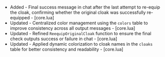 - Added - Final success message in chat after the last attempt to re-equip the cloak, confirming whether the original cloak was successfully re-equipped - [core.lua]
- Updated - Centralized color management using the `colors` table to improve consistency across all output messages - [core.lua]
- Updated - Refined `ReequipOriginalCloak` function to ensure the final check outputs success or failure in chat - [core.lua]
- Updated - Applied dynamic colorization to cloak names in the `cloaks` table for better consistency and readability - [core.lua]